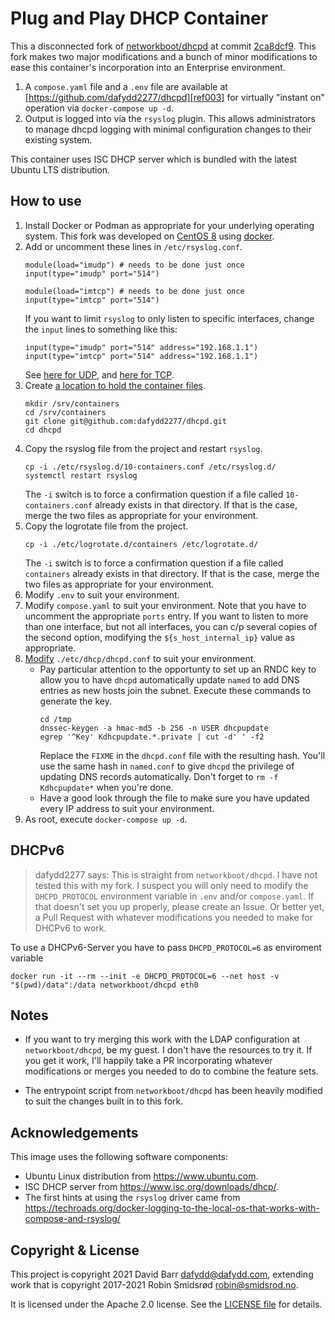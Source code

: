 # Plug and Play DHCP Container

This a disconnected fork of [networkboot/dhcpd][ref001] at commit
[2ca8dcf9][ref002]. This fork makes two major modifications and a
bunch of minor modifications to ease this container's incorporation
into an Enterprise environment.

1. A `compose.yaml` file and a `.env` file are available at
[https://github.com/dafydd2277/dhcpd][ref003] for virtually "instant
on" operation via `docker-compose up -d`.
1. Output is logged into via the `rsyslog` plugin. This allows
administrators to manage dhcpd logging with minimal configuration
changes to their existing system.

This container uses ISC DHCP server which is bundled with the latest Ubuntu
LTS distribution.

[ref001]: https://hub.docker.com/r/networkboot/dhcpd
[ref002]: https://github.com/networkboot/docker-dhcpd/commit/2ca8dcf99743808fa3bbc401698bd64d4fb28b07
[ref003]: https://github.com/dafydd2277/dhcpd


## How to use

1. Install Docker or Podman as appropriate for your underlying
operating system. This fork was developed on [CentOS 8][ref011] using
[docker][ref012].
1. Add or uncomment these lines in `/etc/rsyslog.conf`.
    ```
    module(load="imudp") # needs to be done just once
    input(type="imudp" port="514")

    module(load="imtcp") # needs to be done just once
    input(type="imtcp" port="514")
    ```
    If you want to limit `rsyslog` to only listen to specific
    interfaces, change the `input` lines to something like this:
    ```
    input(type="imudp" port="514" address="192.168.1.1")
    input(type="imtcp" port="514" address="192.168.1.1")
    ```
    See [here for UDP][ref015], and [here for TCP][ref016].
1. Create [a location to hold the container files][ref013].
    ```
    mkdir /srv/containers
    cd /srv/containers
    git clone git@github.com:dafydd2277/dhcpd.git
    cd dhcpd
    ```
1. Copy the rsyslog file from the project and restart `rsyslog`.
    ```
    cp -i ./etc/rsyslog.d/10-containers.conf /etc/rsyslog.d/
    systemctl restart rsyslog
    ```
    The `-i` switch is to force a confirmation question if a file
    called `10-containers.conf` already exists in that directory. If
    that is the case, merge the two files as appropriate for your
    environment.
1. Copy the logrotate file from the project.
    ```
    cp -i ./etc/logrotate.d/containers /etc/logrotate.d/
    ```
    The `-i` switch is to force a confirmation question if a file
    called `containers` already exists in that directory. If that is
    the case, merge the two files as appropriate for your environment.
1. Modify `.env` to suit your environment.
1. Modify `compose.yaml` to suit your environment. Note that you have
to uncomment the appropriate `ports` entry. If you want to listen to
more than one interface, but not all interfaces, you can c/p several
copies of the second option, modifying the `${s_host_internal_ip}`
value as appropriate.
1. [Modify][ref014] `./etc/dhcp/dhcpd.conf` to suit your environment.
    * Pay particular attention to the opportunty to set up an RNDC
    key to allow you to have `dhcpd` automatically update `named` to
    add DNS entries as new hosts join the subnet. Execute these
    commands to generate the key.
        ```
        cd /tmp
        dnssec-keygen -a hmac-md5 -b 256 -n USER dhcpupdate
        egrep '^Key' Kdhcpupdate.*.private | cut -d' ' -f2
        ```
        Replace the `FIXME` in the `dhcpd.conf` file with the resulting
        hash. You'll use the same hash in `named.conf` to give `dhcpd`
        the privilege of updating DNS records automatically. Don't
        forget to `rm -f Kdhcpupdate*` when you're done.
    * Have a good look through the file to make sure you have updated
    every IP address to suit your environment.
1.  As root, execute `docker-compose up -d`.

[ref011]: https://centos.org/
[ref012]: https://docs.docker.com/engine/install/centos/ 
[ref013]: https://refspecs.linuxfoundation.org/FHS_3.0/fhs/ch03s17.html
[ref014]: https://linux.die.net/man/5/dhcpd.conf
[ref015]: https://rsyslog.readthedocs.io/en/latest/configuration/modules/imudp.html
[ref016]: https://rsyslog.readthedocs.io/en/latest/configuration/modules/imtcp.html


## DHCPv6

> dafydd2277 says: This is straight from `networkboot/dhcpd`.
I have not tested this with my fork. I suspect you will only need to
modify the `DHCPD_PROTOCOL` environment variable in `.env` and/or
`compose.yaml`. If that doesn't set you up properly, please create an
Issue. Or better yet, a Pull Request with whatever modifications you
needed to make for DHCPv6 to work.

To use a DHCPv6-Server you have to pass `DHCPD_PROTOCOL=6` as enviroment variable

`docker run -it --rm --init -e DHCPD_PROTOCOL=6 --net host -v "$(pwd)/data":/data networkboot/dhcpd eth0`


## Notes

- If you want to try merging this work with the LDAP configuration at
`networkboot/dhcpd`, be my guest. I don't have the resources to
try it. If you get it work, I'll happily take a PR incorporating
whatever modifications or merges you needed to do to combine the
feature sets.

- The entrypoint script from `networkboot/dhcpd` has been
heavily modified to suit the changes built in to this fork.


## Acknowledgements

This image uses the following software components:

- Ubuntu Linux distribution from <https://www.ubuntu.com>.
- ISC DHCP server from <https://www.isc.org/downloads/dhcp/>.
- The first hints at using the `rsyslog` driver came from
https://techroads.org/docker-logging-to-the-local-os-that-works-with-compose-and-rsyslog/


## Copyright & License

This project is copyright 2021 David Barr <dafydd@dafydd.com>,
extending work that is copyright 2017-2021 Robin Smidsrød
<robin@smidsrod.no>.

It is licensed under the Apache 2.0 license. See the
[LICENSE file][ref051] for details.

[ref051]: https://github.com/dafydd2277/dhcpd/blob/main/LICENSE

